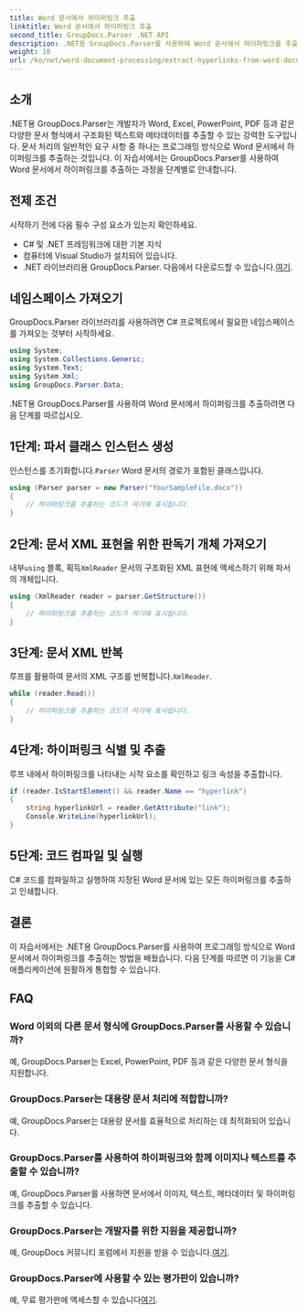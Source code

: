```yaml
---
title: Word 문서에서 하이퍼링크 추출
linktitle: Word 문서에서 하이퍼링크 추출
second_title: GroupDocs.Parser .NET API
description: .NET용 GroupDocs.Parser를 사용하여 Word 문서에서 하이퍼링크를 추출하는 방법을 알아보세요. 코드 예제가 포함된 단계별 가이드입니다.
weight: 10
url: /ko/net/word-document-processing/extract-hyperlinks-from-word-document/
---
```

## 소개
.NET용 GroupDocs.Parser는 개발자가 Word, Excel, PowerPoint, PDF 등과 같은 다양한 문서 형식에서 구조화된 텍스트와 메타데이터를 추출할 수 있는 강력한 도구입니다. 문서 처리의 일반적인 요구 사항 중 하나는 프로그래밍 방식으로 Word 문서에서 하이퍼링크를 추출하는 것입니다. 이 자습서에서는 GroupDocs.Parser를 사용하여 Word 문서에서 하이퍼링크를 추출하는 과정을 단계별로 안내합니다.
## 전제 조건
시작하기 전에 다음 필수 구성 요소가 있는지 확인하세요.
- C# 및 .NET 프레임워크에 대한 기본 지식
- 컴퓨터에 Visual Studio가 설치되어 있습니다.
-  .NET 라이브러리용 GroupDocs.Parser. 다음에서 다운로드할 수 있습니다.[여기](https://releases.groupdocs.com/parser/net/).
## 네임스페이스 가져오기
GroupDocs.Parser 라이브러리를 사용하려면 C# 프로젝트에서 필요한 네임스페이스를 가져오는 것부터 시작하세요.
```csharp
using System;
using System.Collections.Generic;
using System.Text;
using System.Xml;
using GroupDocs.Parser.Data;
```
.NET용 GroupDocs.Parser를 사용하여 Word 문서에서 하이퍼링크를 추출하려면 다음 단계를 따르십시오.
## 1단계: 파서 클래스 인스턴스 생성
 인스턴스를 초기화합니다.`Parser` Word 문서의 경로가 포함된 클래스입니다.
```csharp
using (Parser parser = new Parser("YourSampleFile.docx"))
{
    // 하이퍼링크를 추출하는 코드가 여기에 표시됩니다.
}
```
## 2단계: 문서 XML 표현을 위한 판독기 개체 가져오기
 내부`using` 블록, 획득`XmlReader` 문서의 구조화된 XML 표현에 액세스하기 위해 파서의 개체입니다.
```csharp
using (XmlReader reader = parser.GetStructure())
{
    // 하이퍼링크를 추출하는 코드가 여기에 표시됩니다.
}
```
## 3단계: 문서 XML 반복
루프를 활용하여 문서의 XML 구조를 반복합니다.`XmlReader`.
```csharp
while (reader.Read())
{
    // 하이퍼링크를 추출하는 코드가 여기에 표시됩니다.
}
```
## 4단계: 하이퍼링크 식별 및 추출
루프 내에서 하이퍼링크를 나타내는 시작 요소를 확인하고 링크 속성을 추출합니다.
```csharp
if (reader.IsStartElement() && reader.Name == "hyperlink")
{
    string hyperlinkUrl = reader.GetAttribute("link");
    Console.WriteLine(hyperlinkUrl);
}
```
## 5단계: 코드 컴파일 및 실행
C# 코드를 컴파일하고 실행하여 지정된 Word 문서에 있는 모든 하이퍼링크를 추출하고 인쇄합니다.
## 결론
이 자습서에서는 .NET용 GroupDocs.Parser를 사용하여 프로그래밍 방식으로 Word 문서에서 하이퍼링크를 추출하는 방법을 배웠습니다. 다음 단계를 따르면 이 기능을 C# 애플리케이션에 원활하게 통합할 수 있습니다.

## FAQ
### Word 이외의 다른 문서 형식에 GroupDocs.Parser를 사용할 수 있습니까?
예, GroupDocs.Parser는 Excel, PowerPoint, PDF 등과 같은 다양한 문서 형식을 지원합니다.
### GroupDocs.Parser는 대용량 문서 처리에 적합합니까?
예, GroupDocs.Parser는 대용량 문서를 효율적으로 처리하는 데 최적화되어 있습니다.
### GroupDocs.Parser를 사용하여 하이퍼링크와 함께 이미지나 텍스트를 추출할 수 있습니까?
예, GroupDocs.Parser를 사용하면 문서에서 이미지, 텍스트, 메타데이터 및 하이퍼링크를 추출할 수 있습니다.
### GroupDocs.Parser는 개발자를 위한 지원을 제공합니까?
 예, GroupDocs 커뮤니티 포럼에서 지원을 받을 수 있습니다.[여기](https://forum.groupdocs.com/c/parser/17).
### GroupDocs.Parser에 사용할 수 있는 평가판이 있습니까?
 예, 무료 평가판에 액세스할 수 있습니다[여기](https://releases.groupdocs.com/).